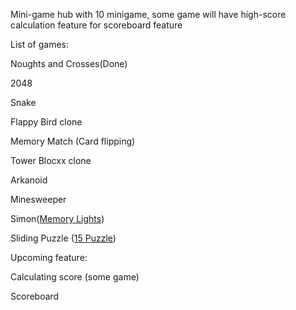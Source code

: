 Mini-game hub with 10 minigame, some game will have high-score calculation feature for scoreboard feature

List of games:

Noughts and Crosses(Done)  

2048 

Snake 

Flappy Bird clone 

Memory Match (Card flipping) 

Tower Blocxx clone 

Arkanoid

Minesweeper 

Simon([Memory Lights](https://en.wikipedia.org/wiki/Simon_(game)))

Sliding Puzzle ([15 Puzzle](https://en.wikipedia.org/wiki/15_puzzle))


Upcoming feature:

Calculating score (some game)

Scoreboard
